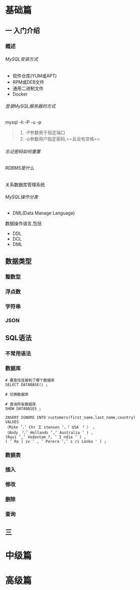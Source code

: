 # 基础篇

## 一 入门介绍

### 概述

###### MySQL安装方式

* 软件仓库(YUM或APT)
* RPM或DEB文件
* 通用二进制文件
* Docker

###### 登录MySQL服务器的方式

mysql -h <ip> -P <port> -u <username> -p<password>

> 1. -P参数用于指定端口
> 2. -p参数用户指定密码,==且没有空格==

###### 忘记密码如何重置

###### RDBMS是什么

关系数据库管理系统

###### MySQL操作分类

* DML(Data Manage Language)

 数据操作语言,包括

* DDL
* DCL
* DML

## 数据类型

### 整数型



### 浮点数

### 字符串

### JSON

## SQL语法

### 不常用语法



### 数据库

```mys
# 要查找连接到了哪个数据库
SELECT DATABASE() ;

# 切换数据库

# 查询所有数据库
SHOW DATABASES ;

```



```mysql
INSERT IGNORE INTO customers(first_name,last_name,country)
VALUES
（Mike ’，’ Chr 工 stensen ’，『 USA 『 ） ，
（Andy 『，’ Hollands ’,’ Australia ’ ) ,
(Ravi ’,’ Vedantam ?, ’ I ndia ’ ) ,
( ’ Ra ] iv ’ , ’ Perera ’,’ s ri Lanka ' ) ;
```









### 数据表

### 插入

### 修改

### 删除

### 查询



## 三  



# 中级篇



# 高级篇

